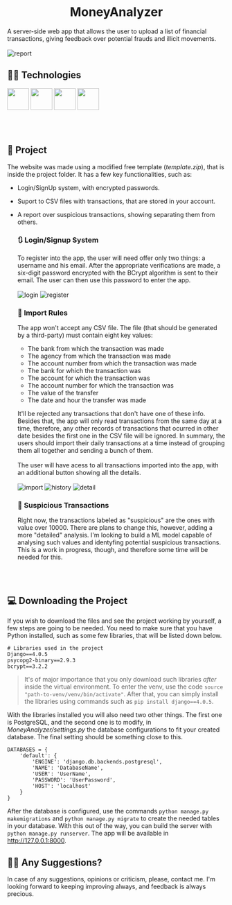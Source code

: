 <h1 align="center"> MoneyAnalyzer </h1>

A server-side web app that allows the user to upload a list of financial transactions, giving feedback over potential frauds and illicit movements.
<br></br>
![report](https://user-images.githubusercontent.com/94702837/176440028-bf4740d7-4653-4253-bddd-fb9a6dc67796.png)

## 👨‍💻 Technologies
<img src="https://cdn.jsdelivr.net/gh/devicons/devicon/icons/python/python-plain.svg" width=50 height=50/> <img src="https://cdn.jsdelivr.net/gh/devicons/devicon/icons/django/django-plain.svg" width=50 height=50/> <img src="https://cdn.jsdelivr.net/gh/devicons/devicon/icons/html5/html5-plain.svg" width=50 height=50/> <img src="https://cdn.jsdelivr.net/gh/devicons/devicon/icons/postgresql/postgresql-plain-wordmark.svg" width=50 height=50/>

<br></br>
## 🚀 Project
The website was made using a modified free template (_template.zip_), that is inside the project folder. 
It has a few key functionalities, such as:
- Login/SignUp system, with encrypted passwords.
- Suport to CSV files with transactions, that are stored in your account.
- A report over suspicious transactions, showing separating them from others.

  ### 🔃 Login/Signup System
  To register into the app, the user will need offer only two things: a username and his email. After the appropriate verifications are made,
  a six-digit password encrypted with the BCrypt algorithm is sent to their email. The user can then use this password to enter the app.
  <br></br>
  ![login](https://user-images.githubusercontent.com/94702837/176452346-41c0e2a7-e53b-4a2c-b13c-a46624ef35d3.png)
  ![register](https://user-images.githubusercontent.com/94702837/176452368-a85a2a8a-6832-4fe6-8879-b55f8ba02843.png)

  
  ### 💼 Import Rules
  The app won't accept any CSV file. The file (that should be generated by a third-party) must contain eight key values:
  - The bank from which the transaction was made
  - The agency from which the transaction was made
  - The account number from which the transaction was made
  - The bank for which the transaction was
  - The account for which the transaction was
  - The account number for which the transaction was
  - The value of the transfer
  - The date and hour the transfer was made
  
  It'll be rejected any transactions that don't have one of these info. Besides that, the app will only read transactions from the same day at a time,
  therefore, any other records of transactions that ocurred in other date besides the first one in the CSV file will be ignored. In summary, the users should
  import their daily transactions at a time instead of grouping them all together and sending a bunch of them.
  <br></br>
  The user will have acess to all transactions imported into the app, with an additional button showing all the details.
  <br></br>
  ![import](https://user-images.githubusercontent.com/94702837/176452446-03a4f33f-06d9-4d2a-a14b-954a847e09f4.png)
  ![history](https://user-images.githubusercontent.com/94702837/176452468-709e8a46-f30e-422b-b05f-3552cedddde3.png)
  ![detail](https://user-images.githubusercontent.com/94702837/176452474-e25497dd-6d2f-4741-b6d6-d89b91ffb724.png)
  
  ### 💸 Suspicious Transactions
  Right now, the transactions labeled as "suspicious" are the ones with value over 10000. There are plans to change this, however, adding a more
  "detailed" analysis. I'm looking to build a ML model capable of analysing such values and identyfing potential suspicious transactions. This is a
  work in progress, though, and therefore some time will be needed for this.
  
<br></br>
## 💻 Downloading the Project
If you wish to download the files and see the project working by yourself, a few steps are going to be needed.
You need to make sure that you have Python installed, such as some few libraries, that will be listed down below.
```
# Libraries used in the project
Django==4.0.5
psycopg2-binary==2.9.3
bcrypt==3.2.2
```
> It's of major importance that you only download such libraries _after_ inside the virtual environment. To enter the venv, use the code 
> `source "path-to-venv/venv/bin/activate"`. After that, you can simply install the libraries using commands such as `pip install django==4.0.5`.

With the libraries installed you will also need two other things. The first one is PostgreSQL, and the second one is to modify, in _MoneyAnalyzer/settings.py_
the database configurations to fit your created database. The final setting should be something close to this.
```
DATABASES = {
    'default': {
        'ENGINE': 'django.db.backends.postgresql',
        'NAME': 'DatabaseName',
        'USER': 'UserName',
        'PASSWORD': 'UserPassword',
        'HOST': 'localhost'
    }
}
```
After the database is configured, use the commands `python manage.py makemigrations` and `python manage.py migrate` to create the needed tables
in your database.
With this out of the way, you can build the server with `python manage.py runserver`. The app will be available in http://127.0.0.1:8000.

## 🙇‍♂️ Any Suggestions?
In case of any suggestions, opinions or criticism, please, contact me. I'm looking forward to keeping improving always, and feedback
is always precious.
